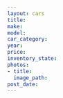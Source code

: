 ```yaml
---
layout: cars
title:
make:
model:
car_category:
year:
price:
inventory_state:
photos:
- title:
  image_path:
post_date:
---
```

